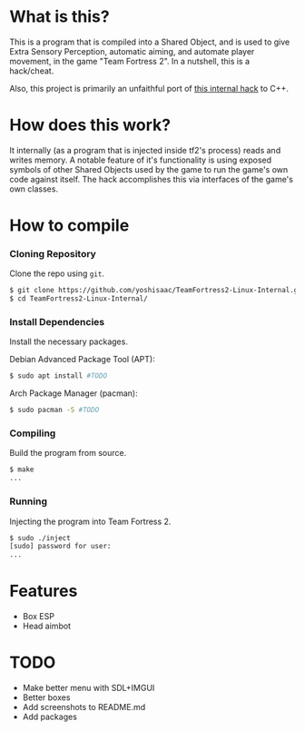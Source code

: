 # What is this?
This is a program that is compiled into a Shared Object, and is used to give Extra Sensory Perception, automatic aiming, and automate player movement, in the game "Team Fortress 2". In a nutshell, this is a hack/cheat.  
  
Also, this project is primarily an unfaithful port of [this internal hack](https://github.com/faluthe/tf_c) to C++.  

# How does this work?
It internally (as a program that is injected inside tf2's process) reads and writes memory. A notable feature of it's functionality is using exposed symbols of other Shared Objects used by the game to run the game's own code against itself. The hack accomplishes this via interfaces of the game's own classes.

# How to compile
### Cloning Repository
Clone the repo using `git`.  

```bash
$ git clone https://github.com/yoshisaac/TeamFortress2-Linux-Internal.git
$ cd TeamFortress2-Linux-Internal/
```

### Install Dependencies
Install the necessary packages.  
  
Debian Advanced Package Tool (APT):  
```bash
$ sudo apt install #TODO
```
  
Arch Package Manager (pacman):  
```bash
$ sudo pacman -S #TODO
```

### Compiling
Build the program from source.  
```bash
$ make
...
```

### Running
Injecting the program into Team Fortress 2.  
```bash
$ sudo ./inject
[sudo] password for user:
...
```

# Features
* Box ESP
* Head aimbot

# TODO
* Make better menu with SDL+IMGUI
* Better boxes
* Add screenshots to README.md
* Add packages
